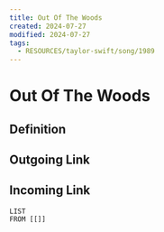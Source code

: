 ```yaml
---
title: Out Of The Woods
created: 2024-07-27
modified: 2024-07-27
tags:
  - RESOURCES/taylor-swift/song/1989
---
```

# Out Of The Woods
## Definition

## Outgoing Link

## Incoming Link
```dataview
LIST
FROM [[]]
```
